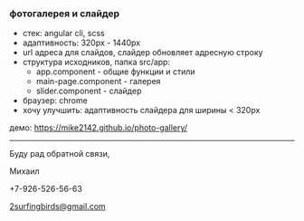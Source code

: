 ### фотогалерея и слайдер

- стек: angular cli, scss
- адаптивность: 320px - 1440px
- url адреса для слайдов, слайдер обновляет aдресную строку
- структура исходников, папка src/app:
  - app.component - общие функции и стили
  - main-page.component - галерея
  - slider.component - слайдер
- браузер: chrome
- хочу улучшить: адаптивность слайдера для ширины < 320px

демо: https://mike2142.github.io/photo-gallery/

***

Буду рад обратной связи,

Михаил

+7-926-526-56-63

2surfingbirds@gmail.com
